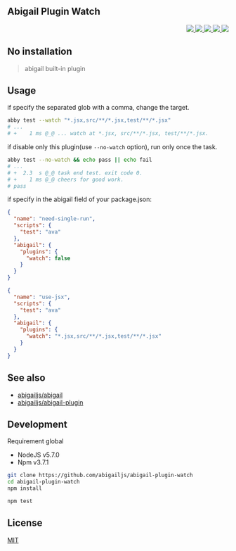 Abigail Plugin Watch
---

<p align="right">
  <a href="https://npmjs.org/package/abigail-plugin-watch">
    <img src="https://img.shields.io/npm/v/abigail-plugin-watch.svg?style=flat-square">
  </a>
  <a href="https://travis-ci.org/abigailjs/abigail-plugin-watch">
    <img src="http://img.shields.io/travis/abigailjs/abigail-plugin-watch.svg?style=flat-square">
  </a>
  <a href="https://codeclimate.com/github/abigailjs/abigail-plugin-watch/coverage">
    <img src="https://img.shields.io/codeclimate/github/abigailjs/abigail-plugin-watch.svg?style=flat-square">
  </a>
  <a href="https://codeclimate.com/github/abigailjs/abigail-plugin-watch">
    <img src="https://img.shields.io/codeclimate/coverage/github/abigailjs/abigail-plugin-watch.svg?style=flat-square">
  </a>
  <a href="https://gemnasium.com/abigailjs/abigail-plugin-watch">
    <img src="https://img.shields.io/gemnasium/abigailjs/abigail-plugin-watch.svg?style=flat-square">
  </a>
</p>

No installation
---
> abigail built-in plugin

Usage
---
if specify the separated glob with a comma, change the target.

```bash
abby test --watch "*.jsx,src/**/*.jsx,test/**/*.jsx"
# ...
# +    1 ms @_@ ... watch at *.jsx, src/**/*.jsx, test/**/*.jsx.
```

if disable only this plugin(use `--no-watch` option), run only once the task.

```bash
abby test --no-watch && echo pass || echo fail
# ...
# +  2.3  s @_@ task end test. exit code 0.
# +    1 ms @_@ cheers for good work.
# pass
```

if specify in the abigail field of your package.json:

```json
{
  "name": "need-single-run",
  "scripts": {
    "test": "ava"
  },
  "abigail": {
    "plugins": {
      "watch": false
    }
  }
}
```

```json
{
  "name": "use-jsx",
  "scripts": {
    "test": "ava"
  },
  "abigail": {
    "plugins": {
      "watch": "*.jsx,src/**/*.jsx,test/**/*.jsx"
    }
  }
}
```

See also
---
* [abigailjs/abigail](https://github.com/abigailjs/abigail#usage)
* [abigailjs/abigail-plugin](https://github.com/abigailjs/abigail-plugin#usage)

Development
---
Requirement global
* NodeJS v5.7.0
* Npm v3.7.1

```bash
git clone https://github.com/abigailjs/abigail-plugin-watch
cd abigail-plugin-watch
npm install

npm test
```

License
---
[MIT](http://abigailjs.mit-license.org/)
